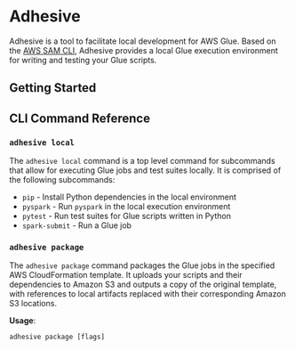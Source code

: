 # Adhesive

Adhesive is a tool to facilitate local development for AWS Glue. Based on the
[AWS SAM CLI](https://github.com/awslabs/aws-sam-cli), Adhesive provides a 
local Glue execution environment for writing and testing your Glue
scripts.

## Getting Started

## CLI Command Reference

### `adhesive local`
The `adhesive local` command is a top level command for subcommands that 
allow for executing Glue jobs and test suites locally. It is comprised
of the following subcommands:
- `pip` - Install Python dependencies in the local environment
- `pyspark` - Run `pyspark` in the local execution environment
- `pytest` - Run test suites for Glue scripts written in Python
- `spark-submit` - Run a Glue job

### `adhesive package`
The `adhesive package` command packages the Glue jobs in the specified
AWS CloudFormation template. It uploads your scripts and their dependencies
to Amazon S3 and outputs a copy of the original template, with references
to local artifacts replaced with their corresponding Amazon S3 locations.

**Usage**:
```
adhesive package [flags]
```
